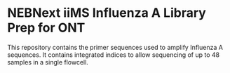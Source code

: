 # NEBNext iiMS Influenza A Library Prep for ONT

This repository contains the primer sequences used to amplify Influenza A sequences. It contains integrated indices to allow sequencing of up to 48 samples in a single flowcell.
